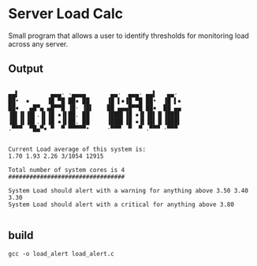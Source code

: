# Server Load Calc

Small program that allows a user to identify thresholds for monitoring load across any server. 


## Output
```

▄▄▌         ▄▄▄· ·▄▄▄▄       ▄▄·  ▄▄▄· ▄▄▌   ▄▄·
██•  ▪     ▐█ ▀█ ██▪ ██     ▐█ ▌▪▐█ ▀█ ██•  ▐█ ▌▪
██▪   ▄█▀▄ ▄█▀▀█ ▐█· ▐█▌    ██ ▄▄▄█▀▀█ ██▪  ██ ▄▄
▐█▌▐▌▐█▌.▐▌▐█ ▪▐▌██. ██     ▐███▌▐█ ▪▐▌▐█▌▐▌▐███▌
▐█▌▐▌▐█▌.▐▌▐█ ▪▐▌██. ██     ▐███▌▐█ ▪▐▌▐█▌▐▌▐███▌
.▀▀▀  ▀█▄▀▪ ▀  ▀ ▀▀▀▀▀•     ·▀▀▀  ▀  ▀ .▀▀▀ ·▀▀▀ 


Current Load average of this system is:
1.70 1.93 2.26 3/1054 12915

Total number of system cores is 4
#################################

System Load should alert with a warning for anything above 3.50 3.40 3.30
System Load should alert with a critical for anything above 3.80


```


## build

```
gcc -o load_alert load_alert.c
```

